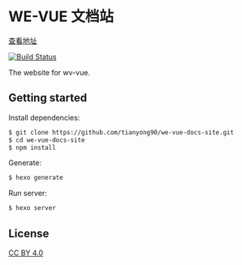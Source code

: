 # WE-VUE 文档站

[查看地址](http://wevue.org)

<!-- Markdown snippet -->
[![Build Status](https://travis-ci.org/tianyong90/we-vue-docs-site.svg?branch=master)](https://travis-ci.org/tianyong90/we-vue-docs-site)

The website for wv-vue.

## Getting started

Install dependencies:

``` bash
$ git clone https://github.com/tianyong90/we-vue-docs-site.git
$ cd we-vue-docs-site
$ npm install
```

Generate:

``` bash
$ hexo generate
```

Run server:

``` bash
$ hexo server
```

## License

[CC BY 4.0](http://creativecommons.org/licenses/by/4.0/)

